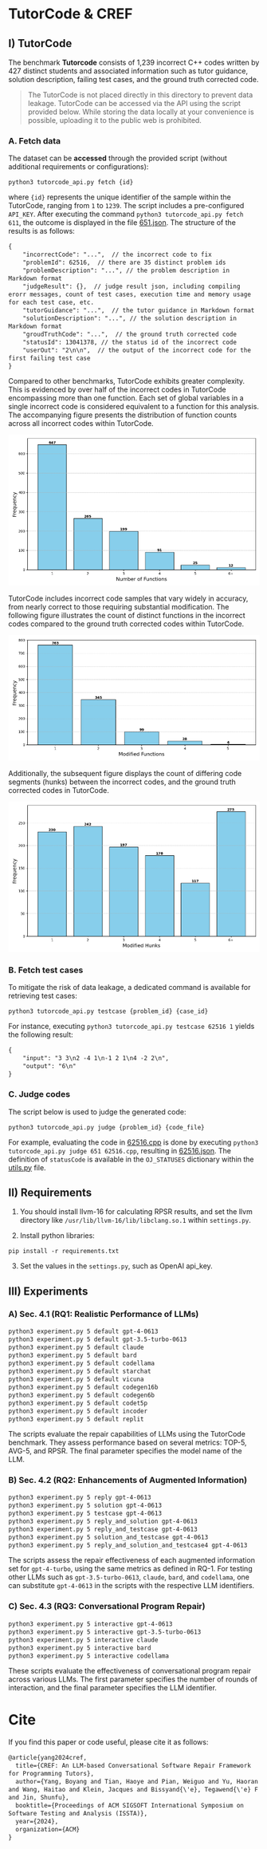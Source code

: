 # TutorCode & CREF

## I) TutorCode
The benchmark **Tutorcode** consists of 1,239 incorrect C++ codes written by 427 distinct students and associated information such as tutor guidance, solution description, failing test cases, and the ground truth corrected code.

> The TutorCode is not placed directly in this directory to prevent data leakage. TutorCode can be accessed via the API using the script provided below. While storing the data locally at your convenience is possible, uploading it to the public web is prohibited.

### A. Fetch data

The dataset can be **accessed** through the provided script (without additional requirements or configurations):
```
python3 tutorcode_api.py fetch {id}
```

where `{id}` represents the unique identifier of the sample within the TutorCode, ranging from `1` to `1239`. The script includes a pre-configured `API_KEY`. After executing the command `python3 tutorcode_api.py fetch 611`, the outcome is displayed in the file [651.json](651.json). The structure of the results is as follows:

```
{
    "incorrectCode": "...",  // the incorrect code to fix
    "problemId": 62516,  // there are 35 distinct problem ids
    "problemDescription": "...", // the problem description in Markdown format
    "judgeResult": {},  // judge result json, including compiling erorr messages, count of test cases, execution time and memory usage for each test case, etc.
    "tutorGuidance": "...",  // the tutor guidance in Markdown format
    "solutionDescription": "...", // the solution description in Markdown format
    "groudTruthCode": "...",  // the ground truth corrected code
    "statusId": 13041378, // the status id of the incorrect code
    "userOut": "2\n\n",  // the output of the incorrect code for the first failing test case
}
```

Compared to other benchmarks, TutorCode exhibits greater complexity. This is evidenced by over half of the incorrect codes in TutorCode encompassing more than one function. Each set of global variables in a single incorrect code is considered equivalent to a function for this analysis. The accompanying figure presents the distribution of function counts across all incorrect codes within TutorCode.

![All Funcs](figures/tutorcode_funcs_all.png)

TutorCode includes incorrect code samples that vary widely in accuracy, from nearly correct to those requiring substantial modification. The following figure illustrates the count of distinct functions in the incorrect codes compared to the ground truth corrected codes within TutorCode.

![Diff Funcs](figures/tutorcode_funcs.png)

Additionally, the subsequent figure displays the count of differing code segments (hunks) between the incorrect codes, and the ground truth corrected codes in TutorCode.

![Diff Hunks](figures/tutorcode_hunks.png)

### B. Fetch test cases
To mitigate the risk of data leakage, a dedicated command is available for retrieving test cases:

```
python3 tutorcode_api.py testcase {problem_id} {case_id}
```

For instance, executing `python3 tutorcode_api.py testcase 62516 1` yields the following result:

```
{
    "input": "3 3\n2 -4 1\n-1 2 1\n4 -2 2\n",
    "output": "6\n"
}
```

### C. Judge codes
The script below is used to judge the generated code:

```
python3 tutorcode_api.py judge {problem_id} {code_file}
```

For example, evaluating the code in [62516.cpp](62516.cpp) is done by executing `python3 tutorcode_api.py judge 651 62516.cpp`, resulting in [62516.json](62516.json). The definition of `statusCode` is available in the `OJ_STATUSES` dictionary within the [utils.py](utils.py) file.

## II) Requirements

1. You should install llvm-16 for calculating RPSR results, and set the llvm directory like `/usr/lib/llvm-16/lib/libclang.so.1` within `settings.py`.

2. Install python libraries:

```
pip install -r requirements.txt
```

3. Set the values in the `settings.py`, such as OpenAI api_key.

## III) Experiments
### A) Sec. 4.1 (RQ1: Realistic Performance of LLMs)

```
python3 experiment.py 5 default gpt-4-0613
python3 experiment.py 5 default gpt-3.5-turbo-0613
python3 experiment.py 5 default claude
python3 experiment.py 5 default bard
python3 experiment.py 5 default codellama
python3 experiment.py 5 default starchat
python3 experiment.py 5 default vicuna
python3 experiment.py 5 default codegen16b
python3 experiment.py 5 default codegen6b
python3 experiment.py 5 default codet5p
python3 experiment.py 5 default incoder
python3 experiment.py 5 default replit
```

The scripts evaluate the repair capabilities of LLMs using the TutorCode benchmark. They assess performance based on several metrics: TOP-5, AVG-5, and RPSR. The final parameter specifies the model name of the LLM.

### B) Sec. 4.2 (RQ2: Enhancements of Augmented Information)

```
python3 experiment.py 5 reply gpt-4-0613
python3 experiment.py 5 solution gpt-4-0613
python3 experiment.py 5 testcase gpt-4-0613
python3 experiment.py 5 reply_and_solution gpt-4-0613
python3 experiment.py 5 reply_and_testcase gpt-4-0613
python3 experiment.py 5 solution_and_testcase gpt-4-0613
python3 experiment.py 5 reply_and_solution_and_testcase4 gpt-4-0613
```

The scripts assess the repair effectiveness of each augmented information set for `gpt-4-turbo`, using the same metrics as defined in RQ-1. For testing other LLMs such as `gpt-3.5-turbo-0613`, `claude`, `bard`, and `codellama`, one can substitute `gpt-4-0613` in the scripts with the respective LLM identifiers.

### C) Sec. 4.3 (RQ3: Conversational Program Repair)

```
python3 experiment.py 5 interactive gpt-4-0613
python3 experiment.py 5 interactive gpt-3.5-turbo-0613
python3 experiment.py 5 interactive claude
python3 experiment.py 5 interactive bard
python3 experiment.py 5 interactive codellama
```

These scripts evaluate the effectiveness of conversational program repair across various LLMs. The first parameter specifies the number of rounds of interaction, and the final parameter specifies the LLM identifier.

# Cite
If you find this paper or code useful, please cite it as follows:

```
@article{yang2024cref,
  title={CREF: An LLM-based Conversational Software Repair Framework for Programming Tutors},
  author={Yang, Boyang and Tian, Haoye and Pian, Weiguo and Yu, Haoran and Wang, Haitao and Klein, Jacques and Bissyand{\'e}, Tegawend{\'e} F and Jin, Shunfu},
  booktitle={Proceedings of ACM SIGSOFT International Symposium on Software Testing and Analysis (ISSTA)},
  year={2024},
  organization={ACM}
}
```